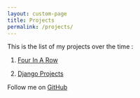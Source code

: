 ```yaml
---
layout: custom-page
title: Projects
permalink: /projects/
---
```

  
This is the list of my projects over the time :  
  
1. [Four In A Row](https://github.com/niananto/fourinarow)  

2. [Django Projects](https://github.com/niananto/django_projects)  

Follow me on [GitHub](https://github.com/niananto)
